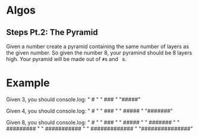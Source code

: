 # Algos

## Steps Pt.2: The Pyramid

Given a number create a pyramid containing the same number of layers as the given number. So given the number 8, your pyramind should be 8 layers high. Your pyramid will be made out of `#`s and ` `s.

# Example
Given 3, you should console.log:
"  #  "
" ### "
"#####"

Given 4, you should console.log:
"   #   "
"  ###  "
" ##### "
"#######"

Given 8, you should console.log:
"       #       "
"      ###      "
"     #####     "
"    #######    "
"   #########   "
"  ###########  "
" ############# "
"###############"

